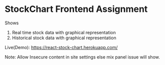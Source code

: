 # StockChart Frontend Assignment
Shows 
1. Real time stock data with graphical representation
2. Historical stock data with graphical representation

Live(Demo): https://react-stock-chart.herokuapp.com/

Note: Allow Insecure content in site settings else mix panel issue will show.
